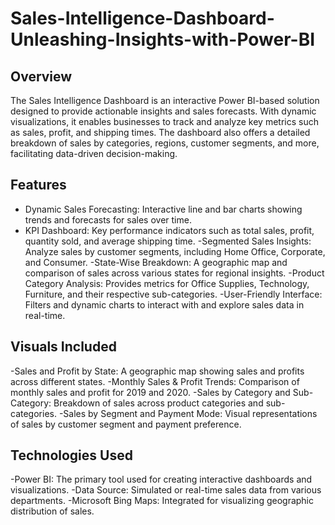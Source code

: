 # Sales-Intelligence-Dashboard-Unleashing-Insights-with-Power-BI

## Overview
The Sales Intelligence Dashboard is an interactive Power BI-based solution designed to provide actionable insights and sales forecasts. With dynamic visualizations, it enables businesses to track and analyze key metrics such as sales, profit, and shipping times. The dashboard also offers a detailed breakdown of sales by categories, regions, customer segments, and more, facilitating data-driven decision-making.

## Features

- Dynamic Sales Forecasting: Interactive line and bar charts showing trends and forecasts for sales over time.
- KPI Dashboard: Key performance indicators such as total sales, profit, quantity sold, and average shipping time.
-Segmented Sales Insights: Analyze sales by customer segments, including Home Office, Corporate, and Consumer.
-State-Wise Breakdown: A geographic map and comparison of sales across various states for regional insights.
-Product Category Analysis: Provides metrics for Office Supplies, Technology, Furniture, and their respective sub-categories.
-User-Friendly Interface: Filters and dynamic charts to interact with and explore sales data in real-time.

## Visuals Included

-Sales and Profit by State: A geographic map showing sales and profits across different states.
-Monthly Sales & Profit Trends: Comparison of monthly sales and profit for 2019 and 2020.
-Sales by Category and Sub-Category: Breakdown of sales across product categories and sub-categories.
-Sales by Segment and Payment Mode: Visual representations of sales by customer segment and payment preference.

## Technologies Used

-Power BI: The primary tool used for creating interactive dashboards and visualizations.
-Data Source: Simulated or real-time sales data from various departments.
-Microsoft Bing Maps: Integrated for visualizing geographic distribution of sales.
